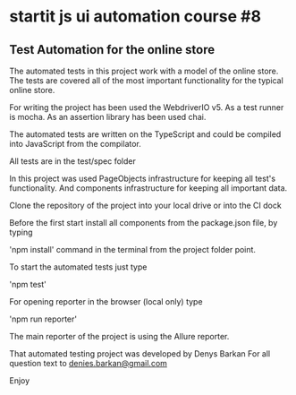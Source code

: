 # startit js ui automation course #8

## Test Automation for the online store

The automated tests in this project work with a model of the online store.
The tests are covered all of the most important functionality for the typical online store.

For writing the project has been used the WebdriverIO v5. 
As a test runner is mocha. 
As an assertion library has been used chai.

The automated tests are written on the TypeScript and could be compiled into JavaScript from the compilator.

All tests are in the test/spec folder

In this project was used PageObjects infrastructure for keeping all test's functionality.
And components infrastructure for keeping all important data. 

Clone the repository of the project into your local drive or into the CI dock

Before the first start install all components from the package.json file, by typing

'npm install' command in the terminal from the project folder point.

To start the automated tests just type 

'npm test'

For opening reporter in the browser (local only) type

'npm run reporter'

The main reporter of the project is using the Allure reporter. 

That automated testing project was developed by Denys Barkan
For all question text to denies.barkan@gmail.com

Enjoy


